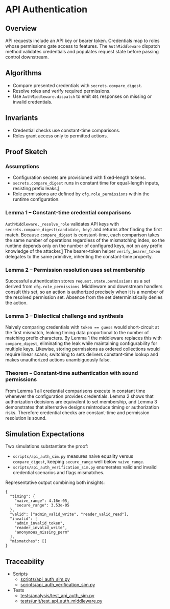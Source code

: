 # API Authentication

## Overview

API requests include an API key or bearer token. Credentials map to roles
whose permissions gate access to features. The `AuthMiddleware` dispatch
method validates credentials and populates request state before passing
control downstream.

## Algorithms

- Compare presented credentials with `secrets.compare_digest`.
- Resolve roles and verify required permissions.
- Use `AuthMiddleware.dispatch` to emit `401` responses on missing or invalid
  credentials.

## Invariants

- Credential checks use constant-time comparisons.
- Roles grant access only to permitted actions.

## Proof Sketch

### Assumptions

- Configuration secrets are provisioned with fixed-length tokens.
- `secrets.compare_digest` runs in constant time for equal-length inputs,
  resisting prefix leaks.[1]
- Role permissions are defined by `cfg.role_permissions` within the runtime
  configuration.

### Lemma 1 – Constant-time credential comparisons

`AuthMiddleware._resolve_role` validates API keys with
`secrets.compare_digest(candidate, key)` and returns after finding the first
match. Because `compare_digest` is constant-time, each comparison takes the
same number of operations regardless of the mismatching index, so the runtime
depends only on the number of configured keys, not on any prefix knowledge of
the attacker.[1] The bearer-token helper `verify_bearer_token` delegates to the
same primitive, inheriting the constant-time property.

### Lemma 2 – Permission resolution uses set membership

Successful authentication stores `request.state.permissions` as a set derived
from `cfg.role_permissions`. Middleware and downstream handlers consult this
set, so an action is authorized precisely when it is a member of the resolved
permission set. Absence from the set deterministically denies the action.

### Lemma 3 – Dialectical challenge and synthesis

Naively comparing credentials with `token == guess` would short-circuit at the
first mismatch, leaking timing data proportional to the number of matching
prefix characters. By Lemma 1 the middleware replaces this with
`compare_digest`, eliminating the leak while maintaining configurability for
multiple keys. Likewise, storing permissions as ordered collections would
require linear scans; switching to sets delivers constant-time lookup and makes
unauthorized actions unambiguously false.

### Theorem – Constant-time authentication with sound permissions

From Lemma 1 all credential comparisons execute in constant time whenever the
configuration provides credentials. Lemma 2 shows that authorization decisions
are equivalent to set membership, and Lemma 3 demonstrates that alternative
designs reintroduce timing or authorization risks. Therefore credential checks
are constant-time and permission resolution is sound.

## Simulation Expectations

Two simulations substantiate the proof:

- `scripts/api_auth_sim.py` measures naive equality versus `compare_digest`,
  keeping `secure_range` well below `naive_range`.
- `scripts/api_auth_verification_sim.py` enumerates valid and invalid
  credential scenarios and flags mismatches.

Representative output combining both insights:
```
{
  "timing": {
    "naive_range": 4.16e-05,
    "secure_range": 3.53e-05
  },
  "valid": ["admin_valid_write", "reader_valid_read"],
  "invalid": [
    "admin_invalid_token",
    "reader_invalid_write",
    "anonymous_missing_perm"
  ],
  "mismatches": []
}
```

## Traceability

- Scripts
  - [scripts/api_auth_sim.py][s1]
  - [scripts/api_auth_verification_sim.py][s2]
- Tests
  - [tests/analysis/test_api_auth_sim.py][t1]
  - [tests/unit/test_api_auth_middleware.py][t2]

[s1]: ../../scripts/api_auth_sim.py
[s2]: ../../scripts/api_auth_verification_sim.py
[t1]: ../../tests/analysis/test_api_auth_sim.py
[t2]: ../../tests/unit/test_api_auth_middleware.py
[1]: https://docs.python.org/3/library/secrets.html#secrets.compare_digest
